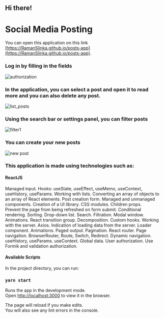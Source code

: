 ## Hi there!
# Social Media Posting

You can open this application on this link [https://RamanSlinka.github.io/posts-app](https://RamanSlinka.github.io/posts-app).


### Log in by filling in the fields
![authorization](https://user-images.githubusercontent.com/80674763/173360070-33b8a12d-9393-43f2-a9a7-7a6316fe27c0.png)

### In the application, you can select a post and open it to read more and you can also delete any post.
![list_posts](https://user-images.githubusercontent.com/80674763/173360073-c9912bdd-7250-4ebf-b469-57574c404b4c.png)

### Using the search bar or settings panel, you can filter posts
![filter1](https://user-images.githubusercontent.com/80674763/173360076-d0963fde-9006-4d81-a513-d4f1f23d7f39.png)

### You can create your new posts
![new post](https://user-images.githubusercontent.com/80674763/173360078-be51e373-313f-4a83-8ee6-a88fc897cca8.png)







### This application is made using  technologies such as:
#### ReactJS
Managed input. 
Hooks: useState, useEffect, useMemo, useContext, useHistory, useParams. 
Working with lists. Converting an array of objects to an array of React elements. 
Post creation form. Managed and unmanaged components.
Creation of a UI library. CSS modules. Children props.  
Prevent the page from being refreshed on form submit. 
Conditional rendering. 
Sorting. Drop-down list. Search. Filtration. 
Modal window. 
Animations. React transition group. 
Decomposition. Custom hooks. 
Working with the server. Axios. Indication of loading data from the server. 
Loader component. Animations. 
Paged output. Pagination. 
React router. Page navigation. BrowserRouter, Route, Switch, Redirect. 
Dynamic navigation. useHistory, useParams. 
useContext. Global data. 
User authorization. 
Use Formik and validation authorization. 


#### Available Scripts

In the project directory, you can run:

### `yarn start`

Runs the app in the development mode.\
Open [http://localhost:3000](http://localhost:3000) to view it in the browser.

The page will reload if you make edits.\
You will also see any lint errors in the console.


